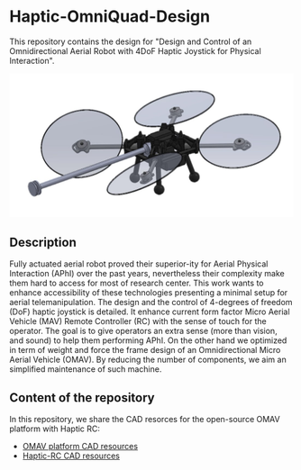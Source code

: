 # Haptic-OmniQuad-Design

This repository contains the design for "Design and Control of an Omnidirectional Aerial Robot with 4DoF Haptic Joystick for Physical Interaction".

![alt text](Media/cad_image_platform.png)

## Description

Fully actuated aerial robot proved their superior-ity for Aerial Physical Interaction (APhI) over the past years, nevertheless their complexity make them hard to access for most
of research center. This work wants to enhance accessibility of these technologies presenting a minimal setup for aerial telemanipulation. The design and the control of 4-degrees of freedom (DoF) haptic joystick is detailed. It enhance current form factor Micro Aerial Vehicle (MAV) Remote Controller (RC) with the sense of touch for the operator. The goal is to give operators an extra sense (more than vision, and sound) to help them performing APhI. On the other hand we optimized in term of weight and force the frame design of an Omnidirectional Micro Aerial Vehicle (OMAV). By reducing the number of components, we aim an simplified maintenance of such machine.

## Content of the repository

 In this repository, we share the CAD resorces for the open-source OMAV platform with
 Haptic RC:

- [OMAV platform CAD resources](CAD_OmniQuad/README.md)
- [Haptic-RC CAD resources](CAD_Haptic_RC/README.md)
